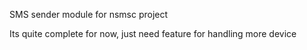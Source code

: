 SMS sender module for nsmsc project

Its quite complete for now, just need feature for handling more device
